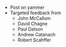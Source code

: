 - Post on yammer
- Targeted feedback from
  * John McCallum
  - David Chagne
  - Paul Datson
  - Andrew Catanach
  - Robert Scahffer